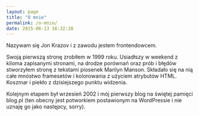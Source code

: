 ```yaml
---
layout: page
title: "O mnie"
permalink: /o-mnie/
date: 2015-06-13 16:32:28
---
```


Nazywam się Jon Krazov i z zawodu jestem frontendowcem.

Swoją pierwszą stronę zrobiłem w 1999 roku. Usiadłszy w weekend z kiloma zapisanymi stronami, na drodze porównań oraz prób i błędów stworzyłem stronę z tekstami piosenek Marilyn Manson. Składało się na nią całe mnóstwo framesetów i kolorowania z użyciem atrybutów HTML. Koszmar i piekło z dzisiejszego punktu widzenia.

Kolejnym etapem był wrzesień 2002 i mój pierwszy blog na świętej pamięci blog.pl (ten obecny jest potworkiem postawionym na WordPressie i nie uznaję go jako następcy, sorry).